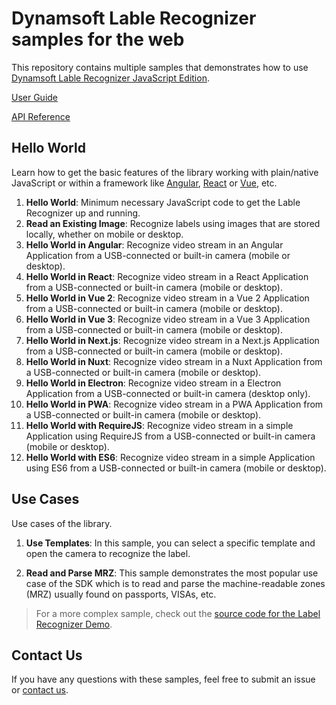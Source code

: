 # Dynamsoft Lable Recognizer samples for the web

This repository contains multiple samples that demonstrates how to use [Dynamsoft Lable Recognizer JavaScript Edition](https://www.dynamsoft.com/label-recognition/programming/javascript/?ver=latest).

[User Guide](https://www.dynamsoft.com/label-recognition/programming/javascript/user-guide.html?ver=latest)

[API Reference](https://www.dynamsoft.com/label-recognition/programming/javascript/api-reference/?ver=latest)

## Hello World

Learn how to get the basic features of the library working with plain/native JavaScript or within a framework like [Angular](https://angular.io/), [React](https://reactjs.org/) or [Vue](https://vuejs.org/), etc.

1. **Hello World**: Minimum necessary JavaScript code to get the Lable Recognizer up and running.
2. **Read an Existing Image**: Recognize labels using images that are stored locally, whether on mobile or desktop.
3. **Hello World in Angular**: Recognize video stream in an Angular Application from a USB-connected or built-in camera (mobile or desktop).
4. **Hello World in React**: Recognize video stream in a React Application from a USB-connected or built-in camera (mobile or desktop).
5. **Hello World in Vue 2**: Recognize video stream in a Vue 2 Application from a USB-connected or built-in camera (mobile or desktop).
6. **Hello World in Vue 3**: Recognize video stream in a Vue 3 Application from a USB-connected or built-in camera (mobile or desktop).
7. **Hello World in Next.js**: Recognize video stream in a Next.js Application from a USB-connected or built-in camera (mobile or desktop).
8. **Hello World in Nuxt**: Recognize video stream in a Nuxt Application from a USB-connected or built-in camera (mobile or desktop).
9. **Hello World in Electron**: Recognize video stream in a Electron Application from a USB-connected or built-in camera (desktop only).
10. **Hello World in PWA**: Recognize video stream in a PWA Application from a USB-connected or built-in camera (mobile or desktop).
11. **Hello World with RequireJS**: Recognize video stream in a simple Application using RequireJS from a USB-connected or built-in camera (mobile or desktop).
12. **Hello World with ES6**: Recognize video stream in a simple Application using ES6 from a USB-connected or built-in camera (mobile or desktop).

## Use Cases

Use cases of the library.

1. **Use Templates**: In this sample, you can select a specific template and open the camera to recognize the label.

2. **Read and Parse MRZ**: This sample demonstrates the most popular use case of the SDK which is to read and parse the machine-readable zones (MRZ) usually found on passports, VISAs, etc.

> For a more complex sample, check out the [source code for the Label Recognizer Demo](https://github.com/Dynamsoft/label-recognizer-javascript-demo).

## Contact Us

If you have any questions with these samples, feel free to submit an issue or [contact us](https://www.dynamsoft.com/company/contact/).
